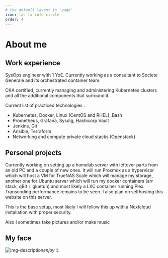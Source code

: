 ```yaml
---
# the default layout is 'page'
icon: fas fa-info-circle
order: 4
---
```


# About me

## Work experience
SysOps engineer with 1 YoE. Currently working as a consultant to Societe Generale and its orchestrated container team.

CKA certified, currently managing and administering Kubernetes clusters and all the additional components that surround it.

Current list of practiced technologies :

- Kubernetes, Docker, Linux (CentOS and RHEL), Bash
- Prometheus, Grafana, Sysdig, Hashicorp Vault
- Jenkins, Git
- Ansible, Terraform
- Networking and compute private cloud stacks (Openstack)

## Personal projects
Currently working on setting up a homelab server with leftover parts from an old PC and a couple of new ones. It will run Proxmox as a hypervisor which will host a VM for TrueNAS Scale which will manage my storage, another one for Ubuntu server which will run my docker containers (arr stack, qBit + gluetun) and most likely a LXC container running Plex. Transcoding performance remains to be seen. I also plan on selfhosting this website on this server.

This is the base setup, most likely I will follow this up with a Nextcloud installation with proper security. 

Also I sometimes take pictures and/or make music

## My face

![img-description](https://i.imgur.com/sl5l5yk.jpeg)_enjoy :)_
